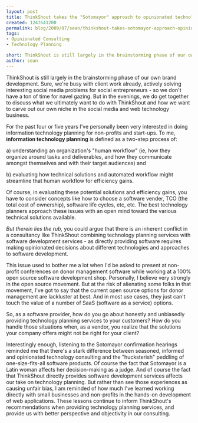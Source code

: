 ```yaml
---
layout: post
title: ThinkShout takes the "Sotomayor" approach to opinionated technology planning
created: 1247641200
permalink: blog/2009/07/sean/thinkshout-takes-sotomayor-approach-opinionated-technology-planning
tags:
- Opinionated Consulting
- Technology Planning

short: ThinkShout is still largely in the brainstorming phase of our own brand development. Sure, we're busy with client work already, actively solving interesting social media problems for social entrepreneurs - so we don't have a ton of time for navel gazing. But in the evenings, we do get together to discuss what we ultimately want to do with ThinkShout and how we want to carve out our own niche in the social media and web technology business.
author: sean
---
```

<p>ThinkShout is still largely in the brainstorming phase of our own brand development. Sure, we're busy with client work already, actively solving interesting social media problems for social entrepreneurs - so we don't have a ton of time for navel gazing. But in the evenings, we do get together to discuss what we ultimately want to do with ThinkShout and how we want to carve out our own niche in the social media and web technology business.</p>
<p>For the past four or five years I've personally been very interested in doing information technology planning for non-profits and start-ups. To me, <b>information technology planning</b> is defined as a two-step process of:</p>
<p>a) understanding an organization's "human workflow" (ie, how they organize around tasks and deliverables, and how they communicate amongst themselves and with their target audiences) and</p>
<p>b) evaluating how technical solutions and automated workflow might streamline that human workflow for efficiency gains.</p>
<p>Of course, in evaluating these potential solutions and efficiency gains, you have to consider concepts like how to choose a software vender, TCO (the total cost of ownership), software life cycles, etc, etc. The best technology planners approach these issues with an open mind toward the various technical solutions available.</p>

<p><i>But therein lies the rub,</i> you could argue that there is an inherent conflict in a consultancy like ThinkShout combining technology planning services with software development services - as directly providing software requires making opinionated decisions about different technologies and approaches to software development.</p>
<p>This issue used to bother me a lot when I'd be asked to present at non-profit conferences on donor management software while working at a 100% open source software development shop. Personally, I believe very strongly in the open source movement. But at the risk of alienating some folks in that movement, I've got to say that the current open source options for donor management are lackluster at best. And in most use cases, they just can't touch the value of a number of SaaS (software as a service) options.</p>
<p>So, as a software provider, how do you go about honestly and unbiasedly providing technology planning services to your customers? How do you handle those situations when, as a vendor, you realize that the solutions your company offers might not be right for your client?</p>
<p>Interestingly enough, listening to the Sotomayor confirmation hearings reminded me that there's a stark difference between seasoned, informed and opinionated technology consulting and the "hucksterish" peddling of one-size-fits-all software products. Of course the fact that Sotomayor is a Latin woman affects her decision-making as a judge. And of course the fact that ThinkShout directly provides software development services affects our take on technology planning. But rather than see those experiences as causing unfair bias, I am reminded of how much I've learned working directly with small businesses and non-profits in the hands-on development of web applications. These lessons continue to inform ThinkShout's recommendations when providing technology planning services, and provide us with better perspective and objectivity in our consulting.</p>
